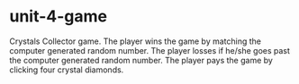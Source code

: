 # unit-4-game
Crystals Collector game. The player wins the game by matching the computer generated random number. The player losses if he/she goes past the computer generated random number. The player pays the game by clicking four crystal diamonds.
